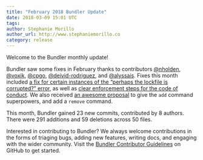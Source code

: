 ```yaml
---
title: "February 2018 Bundler Update"
date: 2018-03-09 15:01 UTC
tags:
author: Stephanie Morillo
author_url: http://www.stephaniemorillo.co
category: release
---
```


Welcome to the Bundler monthly update! 

Bundler saw some fixes in February thanks to contributors [@nholden](https://github.com/nholden), [@voxik](https://github.com/voxik), [@cpgo](https://github.com/cpgo),  [@deivid-rodriguez](https://github.com/deivid-rodriguez), and [@alyssais](https://github.com/alyssais). Fixes this month included [a fix for certain instances of the “perhaps the lockfile is corrupted?” error](https://github.com/rubygems/bundler/pull/6288), as well as [clear enforcement steps for the code of conduct](https://github.com/rubygems/bundler/pull/6283). We also received [an awesome proposal](https://github.com/bundler/rfcs/pull/10) to give the `add` command superpowers, and add a `remove` command.

This month, Bundler gained 23 new commits, contributed by 8 authors. There were 291 additions and 59 deletions across 50 files.

Interested in contributing to Bundler? We always welcome contributions in the forms of triaging bugs, adding new features, writing docs, and engaging with the wider community. Visit the [Bundler Contributor Guidelines](https://github.com/bundler/bundler/blob/master/doc/contributing/README.md) on GitHub to get started.